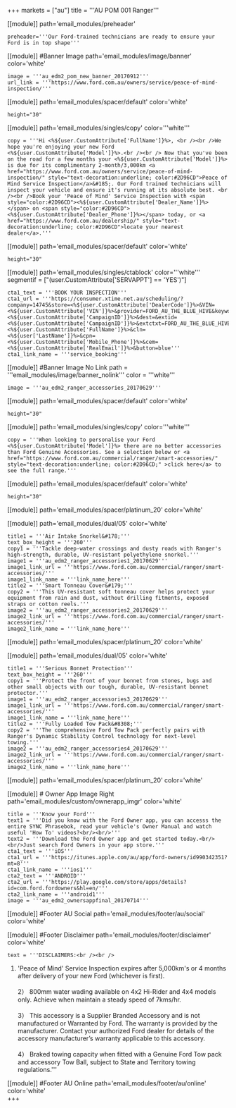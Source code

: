 +++
markets = ["au"]
title = '''AU POM 001 Ranger'''

[[module]]
path='email_modules/preheader'

	preheader='''Our Ford-trained technicians are ready to ensure your Ford is in top shape'''
    

[[module]] #Banner Image
path='email_modules/image/banner'
color='white'

	image = '''au_edm2_pom_new_banner_20170912'''
	url_link = '''https://www.ford.com.au/owners/service/peace-of-mind-inspection/'''
    
[[module]]
path='email_modules/spacer/default'
color='white'

	height="30"
    
[[module]]
path='email_modules/singles/copy'
color='''white'''

	copy = '''Hi <%${user.CustomAttribute['FullName']}%>, <br /><br />We hope you're enjoying your new Ford <%${user.CustomAttribute['Model']}%>.<br /><br /> Now that you've been on the road for a few months your <%${user.CustomAttribute['Model']}%> is due for its complimentary 2-month/3,000km <a href="https://www.ford.com.au/owners/service/peace-of-mind-inspection/" style="text-decoration:underline; color:#2D96CD">Peace of Mind Service Inspection</a>&#185;. Our Ford trained technicians will inspect your vehicle and ensure it's running at its absolute best. <br /><br />Book your 'Peace of Mind' Service Inspection with <span style="color:#2D96CD"><%${user.CustomAttribute['Dealer_Name']}%></span> on <span style="color:#2D96CD"><%${user.CustomAttribute['Dealer_Phone']}%></span> today, or <a href="https://www.ford.com.au/dealership/" style="text-decoration:underline; color:#2D96CD">locate your nearest dealer</a>.'''
    
[[module]]
path='email_modules/spacer/default'
color='white'

	height="30"
    
[[module]]
path='email_modules/singles/ctablock'
color='''white'''
segmentif = ["(user.CustomAttribute['SERVAPPT'] == 'YES')"]

	cta1_text = '''BOOK YOUR INSPECTION'''
	cta1_url = '''https://consumer.xtime.net.au/scheduling/?company=14745&store=<%${user.CustomAttribute['DealerCode']}%>&VIN=<%${user.CustomAttribute['VIN']}%>&provider=FORD_AU_THE_BLUE_HIVE&keyword=<%${user.CustomAttribute['CampaignID']}%>&dest=&extid=<%${user.CustomAttribute['CampaignID']}%>&extctxt=FORD_AU_THE_BLUE_HIVE&cfn=<%${user.CustomAttribute['FullName']}%>&cln=<%${user['LastName']}%>&cpn=<%${user.CustomAttribute['Mobile_Phone']}%>&cem=<%${user.CustomAttribute['RealEmail']}%>&button=blue'''
	cta1_link_name = '''service_booking'''
    
[[module]] #Banner Image No Link
path = '''email_modules/image/banner_nolink'''
color = '''white'''

	image = '''au_edm2_ranger_accessories_20170629'''

[[module]]
path='email_modules/spacer/default'
color='white'

	height="30"

[[module]]
path='email_modules/singles/copy'
color='''white'''

	copy = '''When looking to personalise your Ford <%${user.CustomAttribute['Model']}%> there are no better accessories than Ford Genuine Accessories. See a selection below or <a href="https://www.ford.com.au/commercial/ranger/smart-accessories/" style="text-decoration:underline; color:#2D96CD;" >click here</a> to see the full range.'''    
    
[[module]]
path='email_modules/spacer/default'
color='white'

	height="30"

[[module]]
path='email_modules/spacer/platinum_20'
color='white'

[[module]]
path='email_modules/dual/05'
color='white'

	title1 = '''Air Intake Snorkel&#178;'''
	text_box_height = '''260'''
	copy1 = '''Tackle deep-water crossings and dusty roads with Ranger's high-strength, durable, UV-resistant polyethylene snorkel.'''
	image1 = '''au_edm2_ranger_accessories1_20170629'''
	image1_link_url = '''https://www.ford.com.au/commercial/ranger/smart-accessories/'''
	image1_link_name = '''link_name_here'''
	title2 = '''Smart Tonneau Cover&#179;'''
	copy2 = '''This UV-resistant soft tonneau cover helps protect your equipment from rain and dust, without drilling fitments, exposed straps or cotton reels.'''
	image2 = '''au_edm2_ranger_accessories2_20170629'''
	image2_link_url = '''https://www.ford.com.au/commercial/ranger/smart-accessories/'''
	image2_link_name = '''link_name_here'''

[[module]]
path='email_modules/spacer/platinum_20'
color='white'

[[module]]
path='email_modules/dual/05'
color='white'

	title1 = '''Serious Bonnet Protection'''
	text_box_height = '''260'''
	copy1 = '''Protect the front of your bonnet from stones, bugs and other small objects with our tough, durable, UV-resistant bonnet protector.'''
	image1 = '''au_edm2_ranger_accessories3_20170629'''
	image1_link_url = '''https://www.ford.com.au/commercial/ranger/smart-accessories/'''
	image1_link_name = '''link_name_here'''
	title2 = '''Fully Loaded Tow Pack&#8308;'''
	copy2 = '''The comprehensive Ford Tow Pack perfectly pairs with Ranger's Dynamic Stability Control technology for next-level towing.'''
	image2 = '''au_edm2_ranger_accessories4_20170629'''
	image2_link_url = '''https://www.ford.com.au/commercial/ranger/smart-accessories/'''
	image2_link_name = '''link_name_here'''

[[module]]
path='email_modules/spacer/platinum_20'
color='white'

[[module]] # Owner App Image Right
path='email_modules/custom/ownerapp_imgr'
color='white'

	title = '''Know your Ford'''
	text1 = '''Did you know with the Ford Owner app, you can accesss the entire SYNC Phrasebok, read your vehicle's Owner Manual and watch useful 'How To' videos?<br/><br/>'''
	text2 = '''Download the Ford Owner app and get started today.<br/><br/>Just search Ford Owners in your app store.'''
	cta1_text = '''iOS'''
	cta1_url = '''https://itunes.apple.com/au/app/ford-owners/id990342351?mt=8'''
	cta1_link_name = '''ios1'''
	cta2_text = '''ANDROID'''
	cta2_url = '''https://play.google.com/store/apps/details?id=com.ford.fordowners&hl=en/'''
	cta2_link_name = '''android1'''
	image = '''au_edm2_ownersappfinal_20170714'''

[[module]] #Footer AU Social
path='email_modules/footer/au/social'
color='white'

[[module]] #Footer Disclaimer 
path='email_modules/footer/disclaimer'
color='white'

	text = '''DISCLAIMERS:<br /><br />

1) 'Peace of Mind' Service Inspection expires after 5,000km's or 4 months after delivery of your new Ford (whichever is first).<br /><br />
2） 800mm water wading available on 4x2 Hi-Rider and 4x4 models only. Achieve when maintain a steady speed of 7kms/hr.<br /><br />
3） This accessory is a Supplier Branded Accessory and is not manufactured or Warranted by Ford. The warranty is provided by the manufacturer. Contact your authorized Ford dealer for details of the accessory manufacturer’s warranty applicable to this accessory.<br /><br />
4） Braked towing capacity when fitted with a Genuine Ford Tow pack and accessory Tow Ball, subject to State and Territory towing regulations.'''

[[module]] #Footer AU Online
path='email_modules/footer/au/online'
color='white'    
+++